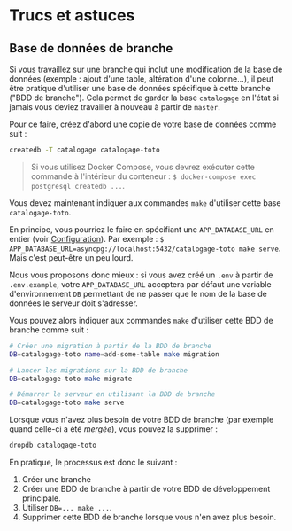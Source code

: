 # Trucs et astuces

## Base de données de branche

Si vous travaillez sur une branche qui inclut une modification de la base de données (exemple : ajout d'une table, altération d'une colonne...), il peut être pratique d'utiliser une base de données spécifique à cette branche ("BDD de branche"). Cela permet de garder la base `catalogage` en l'état si jamais vous deviez travailler à nouveau à partir de `master`.

Pour ce faire, créez d'abord une copie de votre base de données comme suit :

```bash
createdb -T catalogage catalogage-toto
```

> Si vous utilisez Docker Compose, vous devrez exécuter cette commande à l'intérieur du conteneur : `$ docker-compose exec postgresql createdb ...`.

Vous devez maintenant indiquer aux commandes `make` d'utiliser cette base `catalogage-toto`.

En principe, vous pourriez le faire en spécifiant une `APP_DATABASE_URL` en entier (voir [Configuration](#configuration)). Par exemple : `$ APP_DATABASE_URL=asyncpg://localhost:5432/catalogage-toto make serve`. Mais c'est peut-être un peu lourd.

Nous vous proposons donc mieux : si vous avez créé un `.env` à partir de `.env.example`, votre `APP_DATABASE_URL` acceptera par défaut une variable d'environnement `DB` permettant de ne passer que le nom de la base de données le serveur doit s'adresser.

Vous pouvez alors indiquer aux commandes `make` d'utiliser cette BDD de branche comme suit :

```bash
# Créer une migration à partir de la BDD de branche
DB=catalogage-toto name=add-some-table make migration

# Lancer les migrations sur la BDD de branche
DB=catalogage-toto make migrate

# Démarrer le serveur en utilisant la BDD de branche
DB=catalogage-toto make serve
```

Lorsque vous n'avez plus besoin de votre BDD de branche (par exemple quand celle-ci a été _mergée_), vous pouvez la supprimer :

```bash
dropdb catalogage-toto
```

En pratique, le processus est donc le suivant :

1. Créer une branche
2. Créer une BDD de branche à partir de votre BDD de développement principale.
3. Utiliser `DB=... make ...`.
4. Supprimer cette BDD de branche lorsque vous n'en avez plus besoin.
